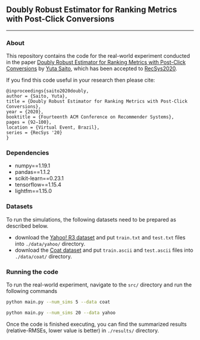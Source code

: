 ## Doubly Robust Estimator for Ranking Metrics with Post-Click Conversions

---

### About

This repository contains the code for the real-world experiment conducted in the paper [Doubly Robust Estimator for Ranking Metrics with Post-Click Conversions](https://dl.acm.org/doi/abs/10.1145/3383313.3412262) by [Yuta Saito](https://usaito.github.io/), which has been accepted to [RecSys2020](https://recsys.acm.org/recsys20/).

If you find this code useful in your research then please cite:
```
@inproceedings{saito2020doubly,
author = {Saito, Yuta},
title = {Doubly Robust Estimator for Ranking Metrics with Post-Click Conversions},
year = {2020},
booktitle = {Fourteenth ACM Conference on Recommender Systems},
pages = {92–100},
location = {Virtual Event, Brazil},
series = {RecSys '20}
}
```

### Dependencies

- numpy==1.19.1
- pandas==1.1.2
- scikit-learn==0.23.1
- tensorflow==1.15.4
- lightfm==1.15.0

### Datasets
To run the simulations, the following datasets need to be prepared as described below.

- download the [Yahoo! R3 dataset](https://webscope.sandbox.yahoo.com/catalog.php?datatype=r) and put `train.txt` and `test.txt` files into `./data/yahoo/` directory.
- download the [Coat dataset](https://www.cs.cornell.edu/~schnabts/mnar/) and put `train.ascii` and `test.ascii` files into `./data/coat/` directory.

### Running the code

To run the real-world experiment, navigate to the `src/` directory and run the following commands

```bash
python main.py --num_sims 5 --data coat
```

```bash
python main.py --num_sims 20 --data yahoo
```

Once the code is finished executing, you can find the summarized results (relative-RMSEs, lower value is better) in `./results/` directory.
